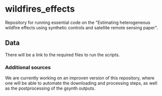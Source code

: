 # wildfires_effects
Repository for running essential code on the "Estimating heterogeneous wildfire effects using synthetic controls and satellite remote sensing paper".

## Data

There will be a link to the required files to run the scripts.

### Additional sources

We are currently working on an improven version of this repository, where one will be able to automate the downloading and processing steps, as well as the postprocessing of the gsynth outputs.
